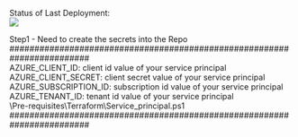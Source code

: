 Status of Last Deployment:<br>
<img src="https://github.com/DAChirkov/DevOps_Project/actions/workflows/azure_infrastructure_terraform.yml/badge.svg"><br>

Step1 - Need to create the secrets into the Repo  
########################################################################  
AZURE_CLIENT_ID: client id value of your service principal  
AZURE_CLIENT_SECRET: client secret value of your service principal  
AZURE_SUBSCRIPTION_ID: subscription id value of your service principal  
AZURE_TENANT_ID: tenant id value of your service principal  
\Pre-requisites\Terraform\Service_principal.ps1  
########################################################################  
